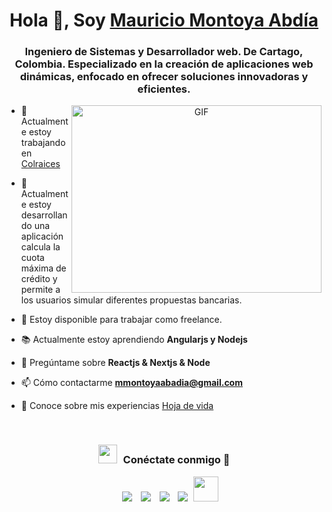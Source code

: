 <h1 align="center">Hola 👋, Soy <a href="https://mmontoyadev.netlify.app" target="blank">
Mauricio Montoya Abdía</a></h1>
<h3 align="center">Ingeniero de Sistemas y Desarrollador web. De Cartago, Colombia. Especializado en la creación de aplicaciones web dinámicas, enfocado en ofrecer soluciones innovadoras y eficientes.</h3>


<a target="_blank" align="center">
  <img align="right" top="500" height="300" width="400" alt="GIF" src="https://media.giphy.com/media/SWoSkN6DxTszqIKEqv/giphy.gif">
</a>

- 🔭 Actualmente estoy trabajando en <a href="https://colraices.com/" target="blank">Colraices</a>

- 🌱 Actualmente estoy desarrollando una aplicación calcula la cuota máxima de crédito y permite a los usuarios simular diferentes propuestas bancarias.

- 🤝 Estoy disponible para trabajar como freelance.

- 📚 Actualmente estoy aprendiendo **Angularjs y Nodejs** 

- 💬 Pregúntame sobre **Reactjs & Nextjs & Node**

- 📫 Cómo contactarme **mmontoyaabadia@gmail.com**

- 📄 Conoce sobre mis experiencias <a href="https://drive.google.com/file/d/1GlbWtq-WfWwxom12aQjryMxWZIApYTVe/view?usp=sharing" target="blank">Hoja de vida</a>
<br/>
<h3 align="center" > <img src="https://media.giphy.com/media/iY8CRBdQXODJSCERIr/giphy.gif" width="30" height="30" style="margin-right: 10px;">Conéctate conmigo 🤝 </h3>

<p align="center">

 <div align="center"  class="icons-social" style="margin-left: 10px;">
        <a style="margin-left: 10px;"  target="_blank" href="https://www.linkedin.com/in/mauricio-montoya-abadia/">
			<img src="https://img.icons8.com/doodle/40/000000/linkedin--v2.png"></a>
        <a style="margin-left: 10px;" target="_blank" href="https://github.com/hvmble">
		<img src="https://img.icons8.com/doodle/40/000000/github--v1.png"></a>
	   <a style="margin-left: 10px;" target="_blank" href="https://mmontoyadev.netlify.app/">
					<img src="https://mmontoyadev.netlify.app/favicon.ico"></a>
        <a style="margin-left: 10px;" target="_blank" href="https://www.instagram.com/mamoabadia/" height="40" width="40">
			<img src="https://img.icons8.com/doodle/40/000000/instagram-new--v2.png"></a>
	<a style="margin-left: 5px;" target="_blank" href="https://drive.google.com/file/d/1GlbWtq-WfWwxom12aQjryMxWZIApYTVe/view?usp=sharing/">
					<img src="https://user-images.githubusercontent.com/88904952/234982196-562aea17-5532-4550-8c08-1c7cb994a541.png" height="40" width="40"></a>
      </div>

</p>

